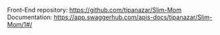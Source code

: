 Front-End repository: https://github.com/tipanazar/Slim-Mom</br>
Documentation: https://app.swaggerhub.com/apis-docs/tipanazar/Slim-Mom/1#/
